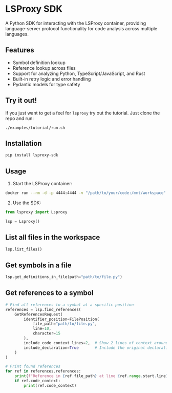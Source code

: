 # LSProxy SDK

A Python SDK for interacting with the LSProxy container, providing language-server protocol functionality for code analysis across multiple languages.

## Features

- Symbol definition lookup
- Reference lookup across files
- Support for analyzing Python, TypeScript/JavaScript, and Rust
- Built-in retry logic and error handling
- Pydantic models for type safety

## Try it out!
If you just want to get a feel for `lsproxy` try out the tutorial. Just clone the repo and run:

```
./examples/tutorial/run.sh
```

## Installation

```bash
pip install lsproxy-sdk
```

## Usage

1. Start the LSProxy container:
```bash
docker run --rm -d -p 4444:4444 -v "/path/to/your/code:/mnt/workspace" --name lsproxy agenticlabs/lsproxy:0.1.0a1
```

2. Use the SDK:
```python
from lsproxy import Lsproxy

lsp = Lsproxy()
```

## List all files in the workspace
```python
lsp.list_files()
```

## Get symbols in a file
```python
lsp.get_definitions_in_file(path="path/to/file.py")
```

## Get references to a symbol
```python
# Find all references to a symbol at a specific position
references = lsp.find_references(
    GetReferencesRequest(
        identifier_position=FilePosition(
            file_path="path/to/file.py",
            line=10,
            character=15
        ),
        include_code_context_lines=2,  # Show 2 lines of context around each reference
        include_declaration=True       # Include the original declaration
    )
)

# Print found references
for ref in references.references:
    print(f"Reference in {ref.file_path} at line {ref.range.start.line}")
    if ref.code_context:
        print(ref.code_context)
```



